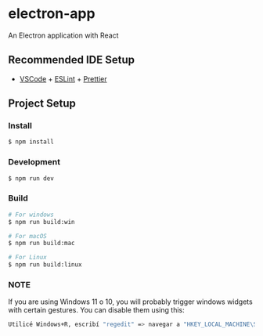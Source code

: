 # electron-app

An Electron application with React

## Recommended IDE Setup

- [VSCode](https://code.visualstudio.com/) + [ESLint](https://marketplace.visualstudio.com/items?itemName=dbaeumer.vscode-eslint) + [Prettier](https://marketplace.visualstudio.com/items?itemName=esbenp.prettier-vscode)

## Project Setup

### Install

```bash
$ npm install
```

### Development

```bash
$ npm run dev
```

### Build

```bash
# For windows
$ npm run build:win

# For macOS
$ npm run build:mac

# For Linux
$ npm run build:linux
```

### NOTE

If you are using Windows 11 o 10, you will probably trigger windows widgets with certain gestures.
You can disable them using this:

```bash
Utilicé Windows+R, escribí "regedit" => navegar a "HKEY_LOCAL_MACHINE\SOFTWARE\Microsoft\PolicyManager\default\LockDown\AllowEdgeSwipe" => cambiar 'valor' a '0' = > reinicie el dispositivo y no más deslizamientos de borde.
```
